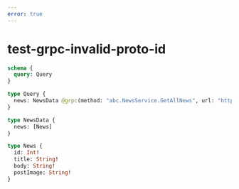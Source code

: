 ```yaml
---
error: true
---
```


# test-grpc-invalid-proto-id

```graphql @config
schema {
  query: Query
}

type Query {
  news: NewsData @grpc(method: "abc.NewsService.GetAllNews", url: "http://localhost:4000")
}

type NewsData {
  news: [News]
}

type News {
  id: Int!
  title: String!
  body: String!
  postImage: String!
}
```
